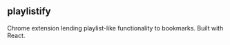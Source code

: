 ## playlistify

Chrome extension lending playlist-like functionality to bookmarks. Built with React.
